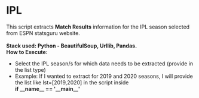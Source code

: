 # IPL

This script extracts <b>Match Results</b> information for the IPL season selected from ESPN statsguru website. <br><br>
<b>Stack used: Python - BeautifulSoup, Urllib, Pandas. </b><br>
<b>How to Execute:</b> 
<ul><li>Select the IPL season/s for which data needs to be extracted (provide in the list type)</li>
<li>Example: If I wanted to extract for 2019 and 2020 seasons, I will provide the list like lst=[2019,2020] in the script inside <br><b>if __name__ == '__main__'</b></li></ul>
